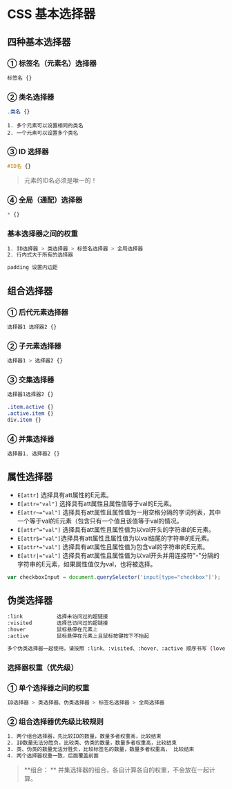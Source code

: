 # CSS 基本选择器

## 四种基本选择器

### ① 标签名（元素名）选择器

```css
标签名 {}
```

### ② 类名选择器

```css
.类名 {}
```

```
1. 多个元素可以设置相同的类名
2. 一个元素可以设置多个类名
```

### ③ ID 选择器

```css
#ID名 {}
```

> 元素的ID名必须是唯一的！

### ④ 全局（通配）选择器

```css
* {}
```

### 基本选择器之间的权重

```sh
1. ID选择器 > 类选择器 > 标签名选择器 > 全局选择器
2. 行内式大于所有的选择器
```

```css
padding 设置内边距
```

## 组合选择器

### ① 后代元素选择器

```css
选择器1 选择器2 {}
```

### ② 子元素选择器

```css
选择器1 > 选择器2 {}
```

### ③ 交集选择器

```css
选择器1选择器2 {}

.item.active {}
.active.item {}
div.item {}
```

### ④ 并集选择器

```css
选择器1, 选择器2 {}
```

## 属性选择器

- `E[attr]` 选择具有att属性的E元素。
- `E[attr="val"]` 选择具有att属性且属性值等于val的E元素。
- `E[attr~="val"]` 选择具有att属性且属性值为一用空格分隔的字词列表，其中一个等于val的E元素（包含只有一个值且该值等于val的情况。
- `E[attr^="val"]` 选择具有att属性且属性值为以val开头的字符串的E元素。
- `E[attr$="val"]`选择具有att属性且属性值为以val结尾的字符串的E元素。
- `E[attr*="val"]` 选择具有att属性且属性值为包含val的字符串的E元素。
- `E[attr|="val"]` 选择具有att属性且属性值为以val开头并用连接符"-"分隔的字符串的E元素，如果属性值仅为val，也将被选择。

```js
var checkboxInput = document.querySelector('input[type="checkbox"]');
```



## 伪类选择器

```sh
:link			选择未访问过的超链接
:visited		选择已访问过的超链接
:hover			鼠标悬停在元素上
:active			鼠标悬停在元素上且鼠标按键按下不抬起
```

```sh
多个伪类选择器一起使用，请按照 :link、:visited、:hover、:active 顺序书写 (love hate 记忆法)
```

### 选择器权重（优先级）

### ① 单个选择器之间的权重

```sh
ID选择器 > 类选择器、伪类选择器 > 标签名选择器 > 全局选择器
```

### ② 组合选择器优先级比较规则

```sh
1. 两个组合选择器，先比较ID的数量，数量多者权重高，比较结束
2. ID数量无法分胜负，比较类、伪类的数量，数量多者权重高，比较结束
3. 类、伪类的数量无法分胜负，比较标签名的数量，数量多者权重高， 比较结束
4. 两个选择器权重一致，后面覆盖前面
```

> **组合： ** 并集选择器的组合，各自计算各自的权重，不会放在一起计算。

